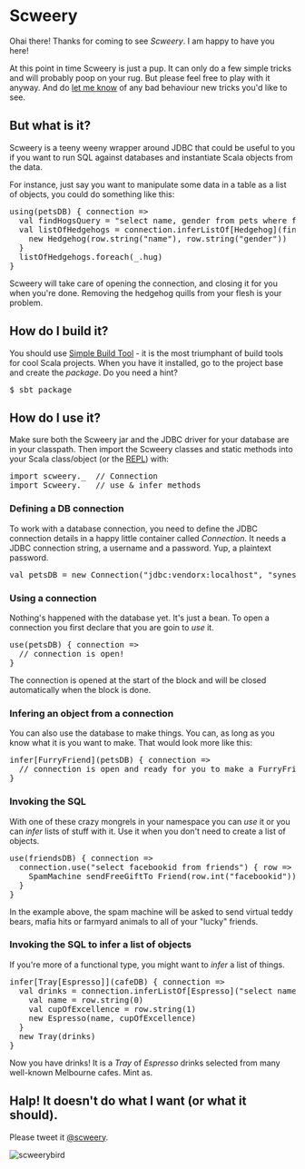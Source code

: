# Scweery

Ohai there! Thanks for coming to see _Scweery_. I am happy to have you here!

At this point in time Scweery is just a pup. It can only do a few simple tricks and will probably poop on your rug. But please feel free to play with it anyway. And do [let me know](http://twitter.com/scweery) of any bad behaviour new tricks you'd like to see.

## But what is it?

Scweery is a teeny weeny wrapper around JDBC that could be useful to you if you want to run SQL against databases and instantiate Scala objects from the data.

For instance, just say you want to manipulate some data in a table as a list of objects, you could do something like this:

<pre>
using(petsDB) { connection =>
  val findHogsQuery = "select name, gender from pets where family='erinaceidae' sort by cuteness" 
  val listOfHedgehogs = connection.inferListOf[Hedgehog](findHogsQuery) { row =>
    new Hedgehog(row.string("name"), row.string("gender"))
  }
  listOfHedgehogs.foreach(_.hug)
}
</pre>

Scweery will take care of opening the connection, and closing it for you when you're done. Removing the hedgehog quills from your flesh is your problem. 


## How do I build it?

You should use [Simple Build Tool](http://code.google.com/p/simple-build-tool/) - it is the most triumphant of build tools for cool Scala projects. When you have it installed, go to the project base and create the _package_. Do you need a hint?

<pre>
$ sbt package
</pre>


## How do I use it?

Make sure both the Scweery jar and the JDBC driver for your database are in your classpath. Then import the Scweery classes and static methods into your Scala class/object (or the [REPL](http://en.wikipedia.org/wiki/REPL)) with:

<pre>
import scweery._  // Connection
import Scweery._  // use & infer methods
</pre>

### Defining a DB connection

To work with a database connection, you need to define the JDBC connection details in a happy little container called *Connection*. It needs a JDBC connection string, a username and a password. Yup, a plaintext password.

<pre>val petsDB = new Connection("jdbc:vendorx:localhost", "synesso", "e1337^hacksaw")</pre>

### Using a connection

Nothing's happened with the database yet. It's just a bean. To open a connection you first declare that you are goin to _use_ it.

<pre>
use(petsDB) { connection =>
  // connection is open!
}
</pre>

The connection is opened at the start of the block and will be closed automatically when the block is done.

### Infering an object from a connection

You can also use the database to make things. You can, as long as you know what it is you want to make. That would look more like this:

<pre>
infer[FurryFriend](petsDB) { connection =>
  // connection is open and ready for you to make a FurryFriend!
}
</pre>

### Invoking the SQL 

With one of these crazy mongrels in your namespace you can _use_ it or you can _infer_ lists of stuff with it. Use it when you don't need to create a list of objects.

<pre>
use(friendsDB) { connection =>
  connection.use("select facebookid from friends") { row =>
    SpamMachine sendFreeGiftTo Friend(row.int("facebookid"))
  }
}
</pre>

In the example above, the spam machine will be asked to send virtual teddy bears, mafia hits or farmyard animals to all of your "lucky" friends.

### Invoking the SQL to infer a list of objects

If you're more of a functional type, you might want to _infer_ a list of things.

<pre>
infer[Tray[Espresso]](cafeDB) { connection =>
  val drinks = connection.inferListOf[Espresso]("select name, cup_of_excellence from cafes where city='melbourne'") { row =>
    val name = row.string(0)
    val cupOfExcellence = row.string(1)
    new Espresso(name, cupOfExcellence)
  }
  new Tray(drinks)
}
</pre>

Now you have drinks! It is a _Tray_ of _Espresso_ drinks selected from many well-known Melbourne cafes. Mint as.


## Halp! It doesn't do what I want (or what it should).

Please tweet it [@scweery](http://twitter.com/scweery).

![scweerybird](http://en.gravatar.com/userimage/1178078/502f138122b1d59b77bc99e3068cff5d.jpg)

